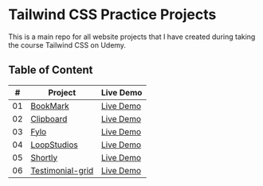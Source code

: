 # Tailwind CSS Practice Projects

This is a main repo for all website projects that I have created during taking the course Tailwind CSS on Udemy.

## Table of Content

| #   | Project                                                                                                             | Live Demo     |
| --- | ------------------------------------------------------------------------------------------------------------------- | ------------- |
| 01  | [BookMark](https://github.com/duyentth/Tailwind-CSS-Projects/tree/main/Website%20projects/bookmark)                 | [Live Demo](https://bookmark-ytz5.onrender.com/) |
| 02  | [Clipboard](https://github.com/duyentth/Tailwind-CSS-Projects/tree/main/Website%20projects/clipboard)               | [Live Demo]() |
| 03  | [Fylo](https://github.com/duyentth/Tailwind-CSS-Projects/tree/main/Website%20projects/fylo)                         | [Live Demo]() |
| 04  | [LoopStudios](https://github.com/duyentth/Tailwind-CSS-Projects/tree/main/Website%20projects/loopstudios)           | [Live Demo]() |
| 05  | [Shortly](https://github.com/duyentth/Tailwind-CSS-Projects/tree/main/Website%20projects/shortly)                   | [Live Demo]() |
| 06  | [Testimonial-grid](https://github.com/duyentth/Tailwind-CSS-Projects/tree/main/Website%20projects/testimonial-grid) | [Live Demo]() |

